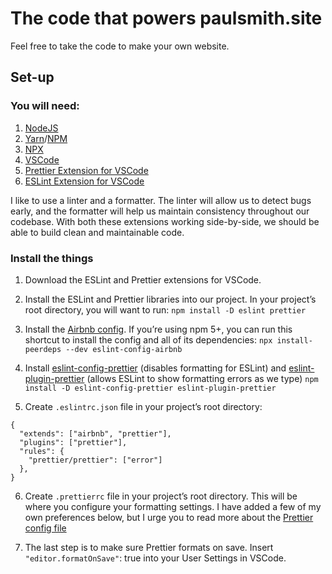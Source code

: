 # The code that powers paulsmith.site

Feel free to take the code to make your own website.

## Set-up

### You will need:

1. [NodeJS](https://nodejs.org)
2. [Yarn](https://yarnpkg.com)/[NPM](https://github.com/npm/npm)
3. [NPX](https://github.com/zkat/npx)
4. [VSCode](https://code.visualstudio.com/)
5. [Prettier Extension for VSCode](https://github.com/prettier/prettier-vscode)
6. [ESLint Extension for VSCode](https://github.com/Microsoft/vscode-eslint)

I like to use a linter and a formatter. The linter will allow us to detect bugs early, and the formatter will help us maintain consistency throughout our codebase. With both these extensions working side-by-side, we should be able to build clean and maintainable code.

### Install the things

1. Download the ESLint and Prettier extensions for VSCode.

2. Install the ESLint and Prettier libraries into our project. In your project’s root directory, you will want to run:
   `npm install -D eslint prettier`

3. Install the [Airbnb config](https://github.com/airbnb/javascript/tree/master/packages/eslint-config-airbnb). If you’re using npm 5+, you can run this shortcut to install the config and all of its dependencies:
   `npx install-peerdeps --dev eslint-config-airbnb`

4. Install [eslint-config-prettier](https://github.com/prettier/eslint-config-prettier) (disables formatting for ESLint) and [eslint-plugin-prettier](https://github.com/prettier/eslint-plugin-prettier) (allows ESLint to show formatting errors as we type)
   `npm install -D eslint-config-prettier eslint-plugin-prettier`

5. Create `.eslintrc.json` file in your project’s root directory:

```
{
  "extends": ["airbnb", "prettier"],
  "plugins": ["prettier"],
  "rules": {
    "prettier/prettier": ["error"]
  },
}
```

6. Create `.prettierrc` file in your project’s root directory. This will be where you configure your formatting settings. I have added a few of my own preferences below, but I urge you to read more about the [Prettier config file](https://github.com/prettier/prettier#configuration-file)

7. The last step is to make sure Prettier formats on save. Insert `"editor.formatOnSave"`: true into your User Settings in VSCode.
